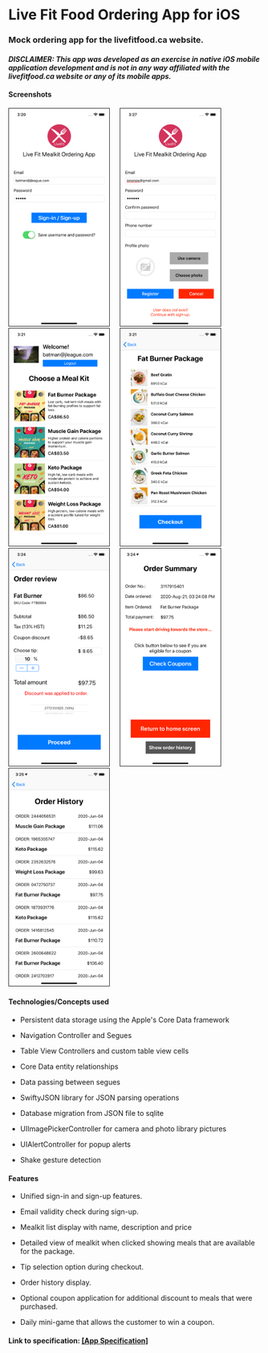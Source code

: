 # Live Fit Food Ordering App for iOS

### Mock ordering app for the livefitfood.ca website.
#### ***DISCLAIMER: This app was developed as an exercise in native iOS mobile application development and is not in any way affiliated with the livefitfood.ca website or any of its mobile apps.*** 

#### Screenshots  

<img src="./screenshots/screenshot1.png" alt="screen shot 1" border="1" width="200">     <img src="./screenshots/screenshot2.png" border="1" alt="screen shot 2" width="200">     <img src="./screenshots/screenshot3.png" border="1" alt="screen shot 3" width="200">     <img src="./screenshots/screenshot4.png" border="1" alt="screen shot 4" width="200">     <img src="./screenshots/screenshot6.png" border="1" alt="screen shot 6" width="200">     <img src="./screenshots/screenshot7.png" border="1" alt="screen shot 7" width="200">     <img src="./screenshots/screenshot11.png" border="1" alt="screen shot 11" width="200">

#### Technologies/Concepts used

* Persistent data storage using the Apple's Core Data framework 

* Navigation Controller and Segues

* Table View Controllers and custom table view cells

* Core Data entity relationships

* Data passing between segues

* SwiftyJSON library for JSON parsing operations

* Database migration from JSON file to sqlite

* UIImagePickerController for camera and photo library pictures

* UIAlertController for popup alerts

* Shake gesture detection

#### Features

* Unified sign-in and sign-up features.

* Email validity check during sign-up.

* Mealkit list display with name, description and price

* Detailed view of mealkit when clicked showing meals that are available for the package.

* Tip selection option during checkout.

* Order history display.

* Optional coupon application for additional discount to meals that were purchased.

* Daily mini-game that allows the customer to win a coupon.


#### Link to specification: <a href="./docs/MAD4005 - Project - Meal Delivery Apps.pdf" target="_blank">[App Specification]</a>

